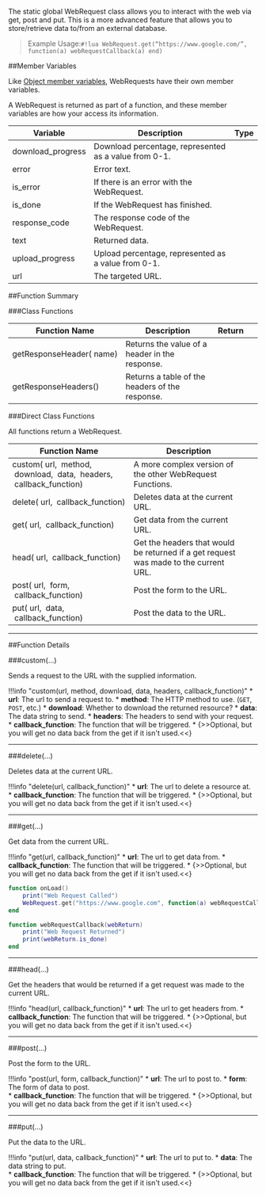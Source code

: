 The static global WebRequest class allows you to interact with the web via get, post and put. This is a more advanced feature that allows you to store/retrieve data to/from an external database.

> Example Usage:`#!lua WebRequest.get(“https://www.google.com/”, function(a) webRequestCallback(a) end)`

##Member Variables

Like [Object member variables](object.md#member-variables), WebRequests have their own member variables.

A WebRequest is returned as part of a function, and these member variables are how your access its information.

Variable | Description | Type
-- | -- | :--
<a class="anchor" id="download_progress"></a>download_progress | Download percentage, represented as a value from 0-1. | [<span class="tag flo"></span>](types.md)
<a class="anchor" id="error"></a>error | Error text. | [<span class="tag str"></span>](types.md)
<a class="anchor" id="is_error"></a>is_error | If there is an error with the WebRequest. | [<span class="tag boo"></span>](types.md)
<a class="anchor" id="is_done"></a>is_done | If the WebRequest has finished. | [<span class="tag boo"></span>](types.md)
<a class="anchor" id="response_code"></a>response_code | The response code of the WebRequest. | [<span class="tag int"></span>](#types.md)
<a class="anchor" id="text"></a>text | Returned data. | [<span class="tag str"></span>](types.md)
<a class="anchor" id="upload_progress"></a>upload_progress | Upload percentage, represented as a value from 0-1. | [<span class="tag flo"></span>](types.md)
<a class="anchor" id="url"></a>url | The targeted URL. | [<span class="tag str"></span>](types.md)


##Function Summary

###Class Functions

Function Name | Description | Return | &nbsp;
-- | -- | -- | --:
getResponseHeader([<span class="tag str"></span>](types.md)&nbsp;name) | Returns the value of a header in the response. | [<span class="ret str"></span>](types.md) | 
getResponseHeaders() | Returns a table of the headers of the response. | [<span class="ret tab"></span>](types.md) | 

###Direct Class Functions

All functions return a WebRequest.

Function Name | Description | &nbsp;
-- | -- | --:
custom([<span class="tag str"></span>](types.md)&nbsp;url, [<span class="tag str"></span>](types.md)&nbsp;method, [<span class="tag boo"></span>](types.md)&nbsp;download, [<span class="tag str"></span>](types.md)&nbsp;data, [<span class="tag tab"></span>](types.md)&nbsp;headers, [<span class="tag fun"></span>](types.md#function)&nbsp;callback_function) | A more complex version of the other WebRequest Functions. | [<span class="i"></span>](#custom)
delete([<span class="tag str"></span>](types.md)&nbsp;url, [<span class="tag fun"></span>](types.md#function)&nbsp;callback_function) | Deletes data at the current URL. | [<span class="i"></span>](#delete)
get([<span class="tag str"></span>](types.md)&nbsp;url, [<span class="tag fun"></span>](types.md#function)&nbsp;callback_function) | Get data from the current URL. | [<span class="i"></span>](#get)
head([<span class="tag str"></span>](types.md)&nbsp;url, [<span class="tag fun"></span>](types.md#function)&nbsp;callback_function) | Get the headers that would be returned if a get request was made to the current URL. | [<span class="i"></span>](#head)
post([<span class="tag str"></span>](types.md)&nbsp;url,  [<span class="tag tab"></span>](types.md)&nbsp;form, [<span class="tag fun"></span>](types.md#function)&nbsp;callback_function) | Post the form to the URL. | [<span class="i"></span>](#post)
put([<span class="tag str"></span>](types.md)&nbsp;url,  [<span class="tag str"></span>](types.md)&nbsp;data, [<span class="tag fun"></span>](types.md#function)&nbsp;callback_function) | Post the data to the URL. | [<span class="i"></span>](#put)

---


##Function Details


###custom(...)

Sends a request to the URL with the supplied information.

!!!info "custom(url, method, download, data, headers, callback_function)"
    * [<span class="tag str"></span>](types.md) **url**: The url to send a request to.
    * [<span class="tag str"></span>](types.md) **method**: The HTTP method to use. (`GET`, `POST`, etc.)
    * [<span class="tag boo"></span>](types.md) **download**: Whether to download the returned resource?
    * [<span class="tag str"></span>](types.md) **data**: The data string to send.
    * [<span class="tag tab"></span>](types.md) **headers**: The headers to send with your request.
    * [<span class="tag fun"></span>](types.md#function) **callback_function**: The function that will be triggered.
        * {>>Optional, but you will get no data back from the get if it isn't used.<<}

---

###delete(...)

Deletes data at the current URL.

!!!info "delete(url, callback_function)"
    * [<span class="tag str"></span>](types.md) **url**: The url to delete a resource at.   
    * [<span class="tag fun"></span>](types.md#function) **callback_function**: The function that will be triggered.
        * {>>Optional, but you will get no data back from the get if it isn't used.<<}

---

###get(...)

Get data from the current URL.

!!!info "get(url, callback_function)"
    * [<span class="tag str"></span>](types.md) **url**: The url to get data from.
    * [<span class="tag fun"></span>](types.md#function) **callback_function**: The function that will be triggered.
        * {>>Optional, but you will get no data back from the get if it isn't used.<<}

``` Lua
function onLoad()
    print("Web Request Called")
    WebRequest.get("https://www.google.com", function(a) webRequestCallback(a) end)
end

function webRequestCallback(webReturn)
    print("Web Request Returned")
    print(webReturn.is_done)
end
```

---


###head(...)

Get the headers that would be returned if a get request was made to the current URL.

!!!info "head(url, callback_function)"
    * [<span class="tag str"></span>](types.md) **url**: The url to get headers from.
    * [<span class="tag fun"></span>](types.md#function) **callback_function**: The function that will be triggered.
        * {>>Optional, but you will get no data back from the get if it isn't used.<<}

---


###post(...)

Post the form to the URL.

!!!info "post(url, form, callback_function)"
    * [<span class="tag str"></span>](types.md) **url**: The url to post to.
    * [<span class="tag tab"></span>](types.md) **form**: The form of data to post.    
    * [<span class="tag fun"></span>](types.md#function) **callback_function**: The function that will be triggered.
        * {>>Optional, but you will get no data back from the get if it isn't used.<<}

---


###put(...)

Put the data to the URL.

!!!info "put(url, data, callback_function)"
    * [<span class="tag str"></span>](types.md) **url**: The url to put to.
    * [<span class="tag str"></span>](types.md) **data**: The data string to put.    
    * [<span class="tag fun"></span>](types.md#function) **callback_function**: The function that will be triggered.
        * {>>Optional, but you will get no data back from the get if it isn't used.<<}
